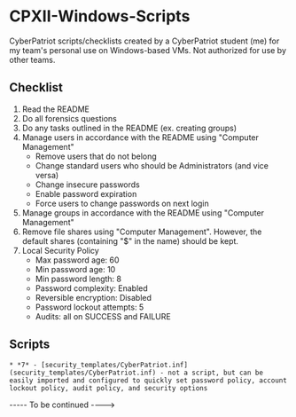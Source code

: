 # CPXII-Windows-Scripts
CyberPatriot scripts/checklists created by a CyberPatriot student (me) for my team's personal use on Windows-based VMs. Not authorized for use by other teams.

## Checklist
1. Read the README
2. Do all forensics questions
3. Do any tasks outlined in the README (ex. creating groups)
4. Manage users in accordance with the README using "Computer Management"
	* Remove users that do not belong
	* Change standard users who should be Administrators (and vice versa)
	* Change insecure passwords
	* Enable password expiration
	* Force users to change passwords on next login
5. Manage groups in accordance with the README using "Computer Management"
6. Remove file shares using "Computer Management". However, the default shares (containing "$" in the name) should be kept.
7. Local Security Policy
	* Max password age: 60
	* Min password age: 10
	* Min password length: 8
	* Password complexity: Enabled
	* Reversible encryption: Disabled
	* Password lockout attempts: 5
	* Audits: all on SUCCESS and FAILURE

## Scripts
	* *7* - [security_templates/CyberPatriot.inf](security_templates/CyberPatriot.inf) - not a script, but can be easily imported and configured to quickly set password policy, account lockout policy, audit policy, and security options 

----- To be continued ---->
